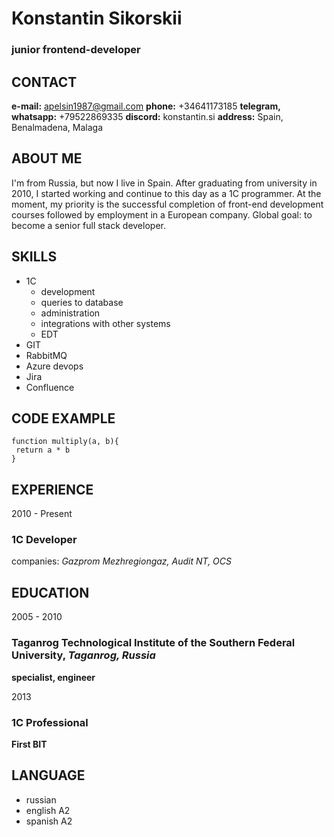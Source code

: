 # Konstantin Sikorskii
### junior frontend-developer

## CONTACT
**e-mail:** apelsin1987@gmail.com
**phone:** +34641173185
**telegram, whatsapp:** +79522869335
**discord:** konstantin.si
**address:** Spain, Benalmadena, Malaga

## ABOUT ME
I'm from Russia, but now I live in Spain. After graduating from university in 2010, I started working and continue to this day as a 1C programmer. At the moment, my priority is the successful completion of front-end development courses followed by employment in a European company. Global goal: to become a senior full stack developer.

## SKILLS
* 1C
    - development
    - queries to database
    - administration
    - integrations with other systems
    - EDT
* GIT
* RabbitMQ
* Azure devops
* Jira
* Confluence

## CODE EXAMPLE
```
function multiply(a, b){
 return a * b
}
```

## EXPERIENCE
2010 - Present
### 1C Developer
companies: *Gazprom Mezhregiongaz, Audit NT, OCS*

## EDUCATION
2005 - 2010
### Taganrog Technological Institute of the Southern Federal University, *Taganrog, Russia*
**specialist, engineer**

2013
### 1C Professional
**First BIT**

## LANGUAGE
* russian
* english A2
* spanish A2